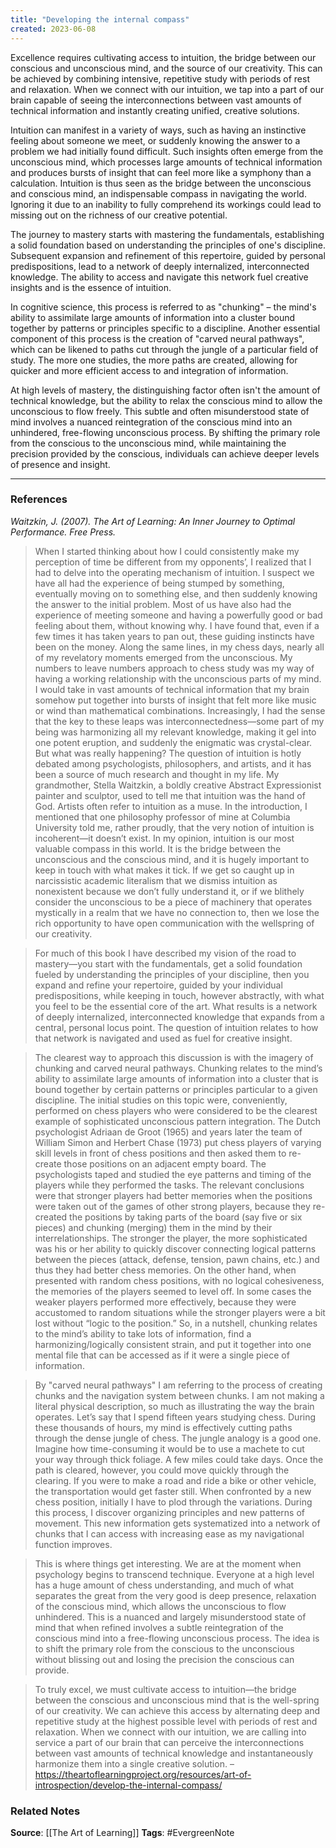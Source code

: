 ```yaml
---
title: "Developing the internal compass"
created: 2023-06-08
---
```


Excellence requires cultivating access to intuition, the bridge between our conscious and unconscious mind, and the source of our creativity. This can be achieved by combining intensive, repetitive study with periods of rest and relaxation. When we connect with our intuition, we tap into a part of our brain capable of seeing the interconnections between vast amounts of technical information and instantly creating unified, creative solutions.

Intuition can manifest in a variety of ways, such as having an instinctive feeling about someone we meet, or suddenly knowing the answer to a problem we had initially found difficult. Such insights often emerge from the unconscious mind, which processes large amounts of technical information and produces bursts of insight that can feel more like a symphony than a calculation. Intuition is thus seen as the bridge between the unconscious and conscious mind, an indispensable compass in navigating the world. Ignoring it due to an inability to fully comprehend its workings could lead to missing out on the richness of our creative potential.

The journey to mastery starts with mastering the fundamentals, establishing a solid foundation based on understanding the principles of one's discipline. Subsequent expansion and refinement of this repertoire, guided by personal predispositions, lead to a network of deeply internalized, interconnected knowledge. The ability to access and navigate this network fuel creative insights and is the essence of intuition.

In cognitive science, this process is referred to as "chunking" – the mind's ability to assimilate large amounts of information into a cluster bound together by patterns or principles specific to a discipline. Another essential component of this process is the creation of "carved neural pathways", which can be likened to paths cut through the jungle of a particular field of study. The more one studies, the more paths are created, allowing for quicker and more efficient access to and integration of information.

At high levels of mastery, the distinguishing factor often isn't the amount of technical knowledge, but the ability to relax the conscious mind to allow the unconscious to flow freely. This subtle and often misunderstood state of mind involves a nuanced reintegration of the conscious mind into an unhindered, free-flowing unconscious process. By shifting the primary role from the conscious to the unconscious mind, while maintaining the precision provided by the conscious, individuals can achieve deeper levels of presence and insight.

---
### References

*Waitzkin, J. (2007). The Art of Learning: An Inner Journey to Optimal Performance. Free Press.*

> When I started thinking about how I could consistently make my perception of time be different from my opponents’, I realized that I had to delve into the operating mechanism of intuition. I suspect we have all had the experience of being stumped by something, eventually moving on to something else, and then suddenly knowing the answer to the initial problem. Most of us have also had the experience of meeting someone and having a powerfully good or bad feeling about them, without knowing why. I have found that, even if a few times it has taken years to pan out, these guiding instincts have been on the money. Along the same lines, in my chess days, nearly all of my revelatory moments emerged from the unconscious. My numbers to leave numbers approach to chess study was my way of having a working relationship with the unconscious parts of my mind. I would take in vast amounts of technical information that my brain somehow put together into bursts of insight that felt more like music or wind than mathematical combinations. Increasingly, I had the sense that the key to these leaps was interconnectedness—some part of my being was harmonizing all my relevant knowledge, making it gel into one potent eruption, and suddenly the enigmatic was crystal-clear. But what was really happening? The question of intuition is hotly debated among psychologists, philosophers, and artists, and it has been a source of much research and thought in my life. My grandmother, Stella Waitzkin, a boldly creative Abstract Expressionist painter and sculptor, used to tell me that intuition was the hand of God. Artists often refer to intuition as a muse. In the introduction, I mentioned that one philosophy professor of mine at Columbia University told me, rather proudly, that the very notion of intuition is incoherent—it doesn’t exist. In my opinion, intuition is our most valuable compass in this world. It is the bridge between the unconscious and the conscious mind, and it is hugely important to keep in touch with what makes it tick. If we get so caught up in narcissistic academic literalism that we dismiss intuition as nonexistent because we don’t fully understand it, or if we blithely consider the unconscious to be a piece of machinery that operates mystically in a realm that we have no connection to, then we lose the rich opportunity to have open communication with the wellspring of our creativity.

> For much of this book I have described my vision of the road to mastery—you start with the fundamentals, get a solid foundation fueled by understanding the principles of your discipline, then you expand and refine your repertoire, guided by your individual predispositions, while keeping in touch, however abstractly, with what you feel to be the essential core of the art. What results is a network of deeply internalized, interconnected knowledge that expands from a central, personal locus point. The question of intuition relates to how that network is navigated and used as fuel for creative insight.

> The clearest way to approach this discussion is with the imagery of chunking and carved neural pathways. Chunking relates to the mind’s ability to assimilate large amounts of information into a cluster that is bound together by certain patterns or principles particular to a given discipline. The initial studies on this topic were, conveniently, performed on chess players who were considered to be the clearest example of sophisticated unconscious pattern integration. The Dutch psychologist Adriaan de Groot (1965) and years later the team of William Simon and Herbert Chase (1973) put chess players of varying skill levels in front of chess positions and then asked them to re-create those positions on an adjacent empty board. The psychologists taped and studied the eye patterns and timing of the players while they performed the tasks. The relevant conclusions were that stronger players had better memories when the positions were taken out of the games of other strong players, because they re-created the positions by taking parts of the board (say five or six pieces) and chunking (merging) them in the mind by their interrelationships. The stronger the player, the more sophisticated was his or her ability to quickly discover connecting logical patterns between the pieces (attack, defense, tension, pawn chains, etc.) and thus they had better chess memories. On the other hand, when presented with random chess positions, with no logical cohesiveness, the memories of the players seemed to level off. In some cases the weaker players performed more effectively, because they were accustomed to random situations while the stronger players were a bit lost without “logic to the position.” So, in a nutshell, chunking relates to the mind’s ability to take lots of information, find a harmonizing/logically consistent strain, and put it together into one mental file that can be accessed as if it were a single piece of information.

> By "carved neural pathways" I am referring to the process of creating chunks and the navigation system between chunks. I am not making a literal physical description, so much as illustrating the way the brain operates. Let’s say that I spend fifteen years studying chess. During these thousands of hours, my mind is effectively cutting paths through the dense jungle of chess. The jungle analogy is a good one. Imagine how time-consuming it would be to use a machete to cut your way through thick foliage. A few miles could take days. Once the path is cleared, however, you could move quickly through the clearing. If you were to make a road and ride a bike or other vehicle, the transportation would get faster still. When confronted by a new chess position, initially I have to plod through the variations. During this process, I discover organizing principles and new patterns of movement. This new information gets systematized into a network of chunks that I can access with increasing ease as my navigational function improves.

> This is where things get interesting. We are at the moment when psychology begins to transcend technique. Everyone at a high level has a huge amount of chess understanding, and much of what separates the great from the very good is deep presence, relaxation of the conscious mind, which allows the unconscious to flow unhindered. This is a nuanced and largely misunderstood state of mind that when refined involves a subtle reintegration of the conscious mind into a free-flowing unconscious process. The idea is to shift the primary role from the conscious to the unconscious without blissing out and losing the precision the conscious can provide.

> To truly excel, we must cultivate access to intuition—the bridge between the conscious and unconscious mind that is the well-spring of our creativity. We can achieve this access by alternating deep and repetitive study at the highest possible level with periods of rest and relaxation. When we connect with our intuition, we are calling into service a part of our brain that can perceive the interconnections between vast amounts of technical knowledge and instantaneously harmonize them into a single creative solution. – https://theartoflearningproject.org/resources/art-of-introspection/develop-the-internal-compass/

### Related Notes
**Source**: [[The Art of Learning]]
**Tags**: #EvergreenNote
